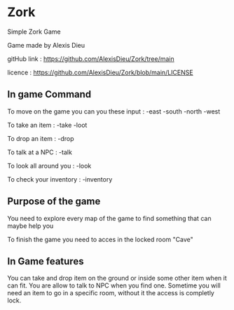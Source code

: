 # Zork
Simple Zork Game

Game made by Alexis Dieu

gitHub link : https://github.com/AlexisDieu/Zork/tree/main

licence : https://github.com/AlexisDieu/Zork/blob/main/LICENSE

## In game Command

To move on the game you can you these input : 
-east
-south
-north
-west

To take an item :
-take
-loot

To drop an item :
-drop

To talk at a NPC :
-talk

To look all around you :
-look

To check your inventory :
-inventory


## Purpose of the game

You need to explore every map of the game to find something that can maybe help you

To finish the game you need to acces in the locked room "Cave"

## In Game features

You can take and drop item on the ground or inside some other item when it can fit.
You are allow to talk to NPC when you find one.
Sometime you will need an item to go in a specific room, without it the access is completly lock.






